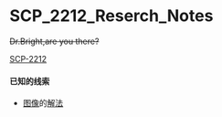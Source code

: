 # SCP_2212_Reserch_Notes
<del>Dr.Bright,are you there?</del>

[SCP-2212](http://scp-wiki-cn.wikidot.com/scp-2212)
#### 已知的线索
- [图像](http://scp-wiki-cn.wikidot.com/2212-archival-image)的[解法]()
